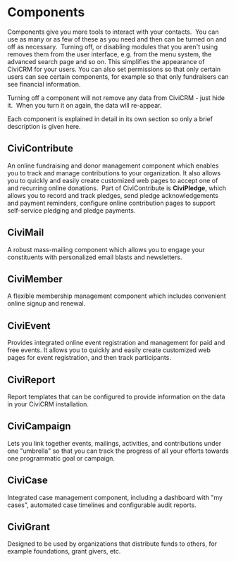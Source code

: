 Components
==========

Components give you more tools to interact with your contacts.  You can
use as many or as few of these as you need and then can be turned on and
off as necessary.  Turning off, or disabling modules that you aren't
using removes them from the user interface, e.g. from the menu system,
the advanced search page and so on. This simplifies the appearance of
CiviCRM for your users. You can also set permissions so that only
certain users can see certain components, for example so that only
fundraisers can see financial information. 

Turning off a component will not remove any data from CiviCRM - just
hide it.  When you turn it on again, the data will re-appear.

Each component is explained in detail in its own section so only a brief
description is given here.

CiviContribute
--------------

An online fundraising and donor management component which enables you
to track and manage contributions to your organization. It also allows
you to quickly and easily create customized web pages to accept one of
and recurring online donations.  Part of CiviContribute is
**CiviPledge**, which allows you to record and track pledges, send
pledge acknowledgements and payment reminders, configure online
contribution pages to support self-service pledging and pledge payments.

**CiviMail**  
---------------

A robust mass-mailing component which allows you to engage your
constituents with personalized email blasts and newsletters.

**CiviMember**
--------------

A flexible membership management component which includes convenient
online signup and renewal.

**CiviEvent**
-------------

Provides integrated online event registration and management for paid
and free events. It allows you to quickly and easily create customized
web pages for event registration, and then track participants.

**CiviReport**
--------------

Report templates that can be configured to provide information on the
data in your CiviCRM installation. 

**CiviCampaign**
----------------

Lets you link together events, mailings, activities, and contributions
under one "umbrella" so that you can track the progress of all your
efforts towards one programmatic goal or campaign.

**CiviCase**
------------

Integrated case management component, including a dashboard with "my
cases", automated case timelines and configurable audit reports.

**CiviGrant**
-------------

Designed to be used by organizations that distribute funds to others,
for example foundations, grant givers, etc.




